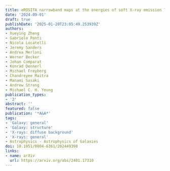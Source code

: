 ```yaml
---
title: eROSITA narrowband maps at the energies of soft X-ray emission lines
date: '2024-09-01'
draft: true
publishDate: '2025-01-20T23:05:49.253939Z'
authors:
- Xueying Zheng
- Gabriele Ponti
- Nicola Locatelli
- Jeremy Sanders
- Andrea Merloni
- Werner Becker
- Johan Comparat
- Konrad Dennerl
- Michael Freyberg
- Chandreyee Maitra
- Manami Sasaki
- Andrew Strong
- Michael C. H. Yeung
publication_types:
- '2'
abstract: ''
featured: false
publication: '*A&A*'
tags:
- 'Galaxy: general'
- 'Galaxy: structure'
- 'X-rays: diffuse background'
- 'X-rays: general'
- Astrophysics - Astrophysics of Galaxies
doi: 10.1051/0004-6361/202449398
links:
- name: arXiv
  url: https://arxiv.org/abs/2401.17310
---
```


